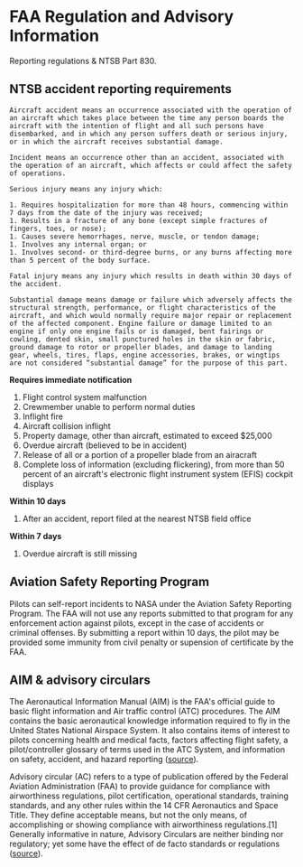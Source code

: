 # FAA Regulation and Advisory Information

Reporting regulations & NTSB Part 830.

## NTSB accident reporting requirements

```{dropdown} aircraft incident
Aircraft accident means an occurrence associated with the operation of an aircraft which takes place between the time any person boards the aircraft with the intention of flight and all such persons have disembarked, and in which any person suffers death or serious injury, or in which the aircraft receives substantial damage. 
```

```{dropdown} aircraft accident
Incident means an occurrence other than an accident, associated with the operation of an aircraft, which affects or could affect the safety of operations. 
```

```{dropdown} serious injury
Serious injury means any injury which: 

1. Requires hospitalization for more than 48 hours, commencing within 7 days from the date of the injury was received;
1. Results in a fracture of any bone (except simple fractures of fingers, toes, or nose); 
1. Causes severe hemorrhages, nerve, muscle, or tendon damage;
1. Involves any internal organ; or 
1. Involves second- or third-degree burns, or any burns affecting more than 5 percent of the body surface. 
```

```{dropdown} fatal injury
Fatal injury means any injury which results in death within 30 days of the accident. 
```

```{dropdown} substantial damage
Substantial damage means damage or failure which adversely affects the structural strength, performance, or flight characteristics of the aircraft, and which would normally require major repair or replacement of the affected component. Engine failure or damage limited to an engine if only one engine fails or is damaged, bent fairings or cowling, dented skin, small punctured holes in the skin or fabric, ground damage to rotor or propeller blades, and damage to landing gear, wheels, tires, flaps, engine accessories, brakes, or wingtips are not considered “substantial damage” for the purpose of this part. 
```

**Requires immediate notification**

1. Flight control system malfunction
1. Crewmember unable to perform normal duties
1. Inflight fire
1. Aircraft collision inflight
1. Property damage, other than aircraft, estimated to exceed $25,000
1. Overdue aircraft (believed to be in accident)
1. Release of all or a portion of a propeller blade from an airacraft
1. Complete loss of information (excluding flickering), from more than 50 percent of an aircraft's electronic flight instrument system (EFIS) cockpit displays 

**Within 10 days**

1. After an accident, report filed at the nearest NTSB field office

**Within 7 days**

1. Overdue aircraft is still missing

## Aviation Safety Reporting Program

Pilots can self-report incidents to NASA under the Aviation Safety Reporting Program. The FAA will not use any reports submitted to that program for any enforcement action against pilots, except in the case of accidents or criminal offenses. By submitting a report within 10 days, the pilot may be provided some immunity from civil penalty or supension of certificate by the FAA. 

## AIM & advisory circulars

The Aeronautical Information Manual (AIM) is the FAA's official guide to basic flight information and Air traffic control (ATC) procedures. The AIM contains the basic aeronautical knowledge information required to fly in the United States National Airspace System. It also contains items of interest to pilots concerning health and medical facts, factors affecting flight safety, a pilot/controller glossary of terms used in the ATC System, and information on safety, accident, and hazard reporting ([source](https://www.faraim.org/)).

Advisory circular (AC) refers to a type of publication offered by the Federal Aviation Administration (FAA) to provide guidance for compliance with airworthiness regulations, pilot certification, operational standards, training standards, and any other rules within the 14 CFR Aeronautics and Space Title. They define acceptable means, but not the only means, of accomplishing or showing compliance with airworthiness regulations.[1] Generally informative in nature, Advisory Circulars are neither binding nor regulatory; yet some have the effect of de facto standards or regulations ([source](https://en.wikipedia.org/wiki/Advisory_circular)).
